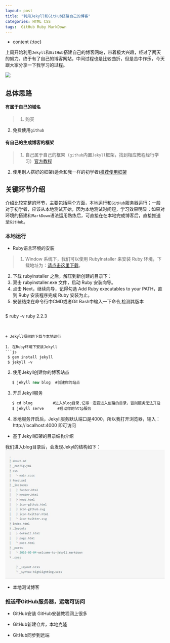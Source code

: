 ```yaml
---
layout: post
title: "利用Jekyll和GitHub搭建自己的博客"
categories: HTML CSS
tags:  GitHub Ruby MarkDown
---
```


* content
{:toc}

上周开始利用`Jekyll`和`GitHub`搭建自己的博客网站，带着极大兴趣，经过了两天的努力。终于有了自己的博客网站，中间过程也是比较曲折，但是苦中作乐，今天跟大家分享一下我学习的过程。

![](https://upload.wikimedia.org/wikipedia/commons/thumb/c/cf/Expression_of_the_Emotions_Figure_17.png/281px-Expression_of_the_Emotions_Figure_17.png)



## 总体思路

#### 有属于自己的域名
> 1. 购买
  2. 免费使用`github`

#### 有自己的生成博客的框架
> 1. 自己属于自己的框架（`github`内置`Jekyll`框架，找到相应教程经行学习）[官方教程](https://help.github.com/articles/creating-a-github-pages-site-with-the-jekyll-theme-chooser/)
  2. 使用别人搭好的框架(适合和我一样的初学者)[推荐使用框架](https://github.com/Gaohaoyang/gaohaoyang.github.io)
  
  
## 关键环节介绍
介绍比较完整的环节，主要包括两个方面，本地运行和`GitHub`服务器运行；一般对于初学者，应该从本地测试开始，因为本地测试时间短，学习效果明显；如果对环境的搭建和`MarkDown`语法运用熟练后，可直接在在本地完成博客后，直接推送至`GitHub`。

### 本地运行
+ Ruby语言环境的安装
> 1. Window 系统下，我们可以使用 RubyInstaller 来安装 Ruby 环境，下载地址为：[请点击这里下载](http://rubyinstaller.org/downloads/)。
 2. 下载 rubyinstaller 之后，解压到新创建的目录下：
 3. 双击 rubyinstaller.exe 文件，启动 Ruby 安装向导。
 4. 点击 Next，继续向导，记得勾选 Add Ruby executables to your PATH，直到 Ruby 安装程序完成 Ruby 安装为止。
 5. 安装结束在命令行中CMD或者Git Bash中输入一下命令,检测其版本
   > ```js
   $ ruby -v
   ruby 2.2.3
  ```
  
  
+ Jekyll框架的下载与本地运行

  1. 在Ruby环境下安装Jekyll
```js
   $ gem install jekyll
   $ jekyll -v
   ```
   2. 使用Jekyll创建你的博客站点
```js
   $ jekyll new blog  #创建你的站点
   ```
   3. 开启Jekyll服务
```js
   $ cd blog         #进入blog目录,记得一定要进入创建的目录，否则服务无法开启
   $ jekyll serve      #启动你的http服务
   ```
   4. 本地服务开启后，Jekyll服务默认端口是4000，所以我打开浏览器，输入：http://localhost:4000 即可访问


+ 基于Jekyll框架的目录结构介绍

我们进入blog目录后，会发现Jekyl的结构如下：
![image01](https://github.com/LJPlanning/ljplanning.github.com/blob/master/my_pics/jekyll-catalogue.JPG)
	
+ 本地测试博客

### 推送带GitHub服务器，远端可访问

+ GitHub安装
GitHub安装教程网上很多
+ GitHub新建仓库，本地克隆

+ GitHub同步到远端

